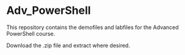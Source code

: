 # Adv_PowerShell

This repository contains the demofiles and labfiles for the Advanced PowerShell course.

Download the .zip file and extract where desired.

